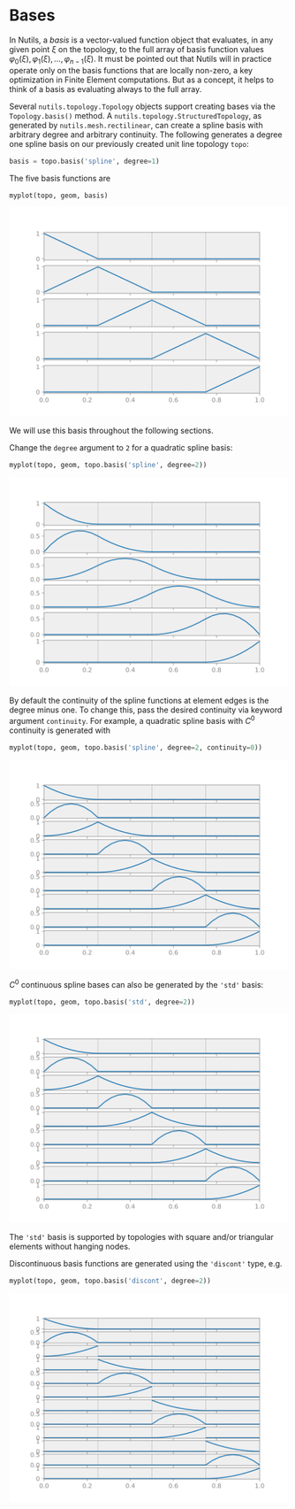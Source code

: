 # Bases

In Nutils, a *basis* is a vector-valued function object that evaluates, in any
given point $ξ$ on the topology, to the full array of basis function
values $φ_0(ξ), φ_1(ξ), \dots, φ_{n-1}(ξ)$. It must be pointed out that
Nutils will in practice operate only on the basis functions that are locally
non-zero, a key optimization in Finite Element computations. But as a concept,
it helps to think of a basis as evaluating always to the full array.

Several `nutils.topology.Topology` objects support creating bases via the
`Topology.basis()` method. A `nutils.topology.StructuredTopology`, as generated
by `nutils.mesh.rectilinear`, can create a spline basis with arbitrary degree
and arbitrary continuity. The following generates a degree one spline basis on
our previously created unit line topology `topo`:

```python
basis = topo.basis('spline', degree=1)
```

The five basis functions are

```python
myplot(topo, geom, basis)
```
![output](tutorial-bases-fig1.svg)

We will use this basis throughout the following sections.

Change the `degree` argument to `2` for a quadratic spline basis:

```python
myplot(topo, geom, topo.basis('spline', degree=2))
```
![output](tutorial-bases-fig2.svg)

By default the continuity of the spline functions at element edges is the
degree minus one.  To change this, pass the desired continuity via keyword
argument `continuity`.  For example, a quadratic spline basis with $C^0$
continuity is generated with

```python
myplot(topo, geom, topo.basis('spline', degree=2, continuity=0))
```
![output](tutorial-bases-fig3.svg)

$C^0$ continuous spline bases can also be generated by the `'std'` basis:

```python
myplot(topo, geom, topo.basis('std', degree=2))
```
![output](tutorial-bases-fig4.svg)

The `'std'` basis is supported by topologies with square and/or triangular
elements without hanging nodes.

Discontinuous basis functions are generated using the `'discont'` type, e.g.

```python
myplot(topo, geom, topo.basis('discont', degree=2))
```
![output](tutorial-bases-fig5.svg)
